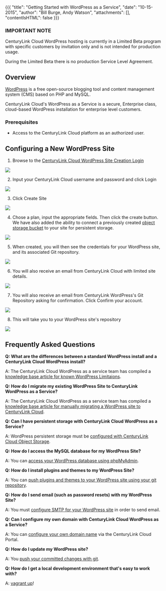 {{{
  "title": "Getting Started with WordPress as a Service",
  "date": "10-15-2015",
  "author": "Bill Burge, Andy Watson",
  "attachments": [],
  "contentIsHTML": false
}}}

### IMPORTANT NOTE

CenturyLink Cloud WordPress hosting is currently in a Limited Beta program with specific customers by invitation only and is not intended for production usage.

During the Limited Beta there is no production Service Level Agreement.

## Overview

[WordPress](http://www.wordpress.org) is a free open-source blogging tool and content management system (CMS) based on PHP and MySQL.

CenturyLink Cloud's WordPress as a Service is a secure, Enterprise class, cloud-based WordPress installation for enterprise level customers.

### Prerequisites

* Access to the CenturyLink Cloud platform as an authorized user.

## Configuring a New WordPress Site

1. Browse to the [CenturyLink Cloud WordPress Site Creation Login](https://wordpress.ctl.io)

  ![](../images/wp_getting_started/wp_getting_started_1.png)

2. Input your CenturyLink Cloud username and password and click Login

  ![](../images/wp_getting_started/wp_getting_started_2.png)

3. Click Create Site

  ![](../images/wp_getting_started/wp_getting_started_3.png)

4. Chose a plan, input the appropriate fields. Then click the create button. We have also added the ability to connect a previously created [object storage bucket](https://www.ctl.io/knowledge-base/object-storage/using-object-storage-from-the-control-portal/) to your site for persistent storage.

  ![](../images/wp_getting_started/wp_getting_started_4.png)

5. When created, you will then see the credentials for your WordPress site, and its associated Git repository.

  ![](../images/wp_getting_started/wp_getting_started_5.png)

6. You will also receive an email from CenturyLink Cloud with limited site details.

  ![](../images/wp_getting_started/wp_getting_started_6.png)

7. You will also receive an email from CenturyLink WordPress's Git Repository asking for confirmation. Click Confirm your account.

  ![](../images/wp_getting_started/wp_getting_started_7.png)

8. This will take you to your WordPress site's repository

  ![](../images/wp_getting_started/wp_getting_started_8.png)

## Frequently Asked Questions

**Q: What are the differences between a standard WordPress install and a CenturyLink Cloud WordPress install?**

A: The CenturyLink Cloud WordPress as a service team has compiled a [knowledge base article for known WordPress Limitaions](wordpress-known-limitations.md).

**Q: How do I migrate my existing WordPress Site to CenturyLink WordPress as a Service?**

A: The CenturyLink Cloud WordPress as a service team has compiled a [knowledge base article for manually migrating a WordPress site to CenturyLink Cloud](wordpress-site-migration-to-centurylink-cloud.md).

**Q: Can I have persistent storage with CenturyLink Cloud WordPress as a Service?**

A: WordPress persistent storage must be [configured  with CenturyLink Cloud Object Storage](wordpress-persistent-storage-configuration.md).

**Q: How do I access the MySQL database for my WordPress Site?**

A: You can [access your WordPress database using phpMyAdmin](wordpress-database-access-with-phpmyadmin.md).

**Q: How do I install plugins and themes to my WordPress Site?**

A: You can [push plugins and themes to your WordPress site using your git repository](wordpress-plugin-installation.md).

**Q: How do I send email (such as password resets) with my WordPress Site?**

A: You must [configure SMTP for your WordPress site](wordpress-SMTP-Configuration.md) in order to send email.

**Q: Can I configure my own domain with CenturyLink Cloud WordPress as a Service?**

A: You can [configure your own domain name](wordpress-custom-domain-configuration.md) via the CenturyLink Cloud Portal.

**Q: How do I update my WordPress site?**

A: You [push your committed changes with git](wordPress-site-updates-with-git.md).

**Q: How do I get a local development environment that's easy to work with?**

A: [vagrant up](wordpress-local-development.md)!